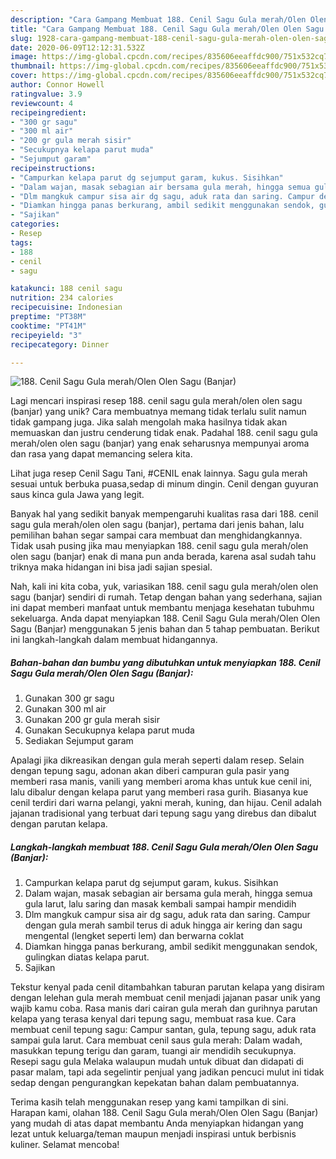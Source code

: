```yaml
---
description: "Cara Gampang Membuat 188. Cenil Sagu Gula merah/Olen Olen Sagu (Banjar) Anti Gagal"
title: "Cara Gampang Membuat 188. Cenil Sagu Gula merah/Olen Olen Sagu (Banjar) Anti Gagal"
slug: 1928-cara-gampang-membuat-188-cenil-sagu-gula-merah-olen-olen-sagu-banjar-anti-gagal
date: 2020-06-09T12:12:31.532Z
image: https://img-global.cpcdn.com/recipes/835606eeaffdc900/751x532cq70/188-cenil-sagu-gula-meraholen-olen-sagu-banjar-foto-resep-utama.jpg
thumbnail: https://img-global.cpcdn.com/recipes/835606eeaffdc900/751x532cq70/188-cenil-sagu-gula-meraholen-olen-sagu-banjar-foto-resep-utama.jpg
cover: https://img-global.cpcdn.com/recipes/835606eeaffdc900/751x532cq70/188-cenil-sagu-gula-meraholen-olen-sagu-banjar-foto-resep-utama.jpg
author: Connor Howell
ratingvalue: 3.9
reviewcount: 4
recipeingredient:
- "300 gr sagu"
- "300 ml air"
- "200 gr gula merah sisir"
- "Secukupnya kelapa parut muda"
- "Sejumput garam"
recipeinstructions:
- "Campurkan kelapa parut dg sejumput garam, kukus. Sisihkan"
- "Dalam wajan, masak sebagian air bersama gula merah, hingga semua gula larut, lalu saring dan masak kembali sampai hampir mendidih"
- "Dlm mangkuk campur sisa air dg sagu, aduk rata dan saring. Campur dengan gula merah sambil terus di aduk hingga air kering dan sagu mengental (lengket seperti lem) dan berwarna coklat"
- "Diamkan hingga panas berkurang, ambil sedikit menggunakan sendok, gulingkan diatas kelapa parut."
- "Sajikan"
categories:
- Resep
tags:
- 188
- cenil
- sagu

katakunci: 188 cenil sagu 
nutrition: 234 calories
recipecuisine: Indonesian
preptime: "PT38M"
cooktime: "PT41M"
recipeyield: "3"
recipecategory: Dinner

---
```



![188. Cenil Sagu Gula merah/Olen Olen Sagu (Banjar)](https://img-global.cpcdn.com/recipes/835606eeaffdc900/751x532cq70/188-cenil-sagu-gula-meraholen-olen-sagu-banjar-foto-resep-utama.jpg)

Lagi mencari inspirasi resep 188. cenil sagu gula merah/olen olen sagu (banjar) yang unik? Cara membuatnya memang tidak terlalu sulit namun tidak gampang juga. Jika salah mengolah maka hasilnya tidak akan memuaskan dan justru cenderung tidak enak. Padahal 188. cenil sagu gula merah/olen olen sagu (banjar) yang enak seharusnya mempunyai aroma dan rasa yang dapat memancing selera kita.

Lihat juga resep Cenil Sagu Tani, #CENIL enak lainnya. Sagu gula merah sesuai untuk berbuka puasa,sedap di minum dingin. Cenil dengan guyuran saus kinca gula Jawa yang legit.

Banyak hal yang sedikit banyak mempengaruhi kualitas rasa dari 188. cenil sagu gula merah/olen olen sagu (banjar), pertama dari jenis bahan, lalu pemilihan bahan segar sampai cara membuat dan menghidangkannya. Tidak usah pusing jika mau menyiapkan 188. cenil sagu gula merah/olen olen sagu (banjar) enak di mana pun anda berada, karena asal sudah tahu triknya maka hidangan ini bisa jadi sajian spesial.


Nah, kali ini kita coba, yuk, variasikan 188. cenil sagu gula merah/olen olen sagu (banjar) sendiri di rumah. Tetap dengan bahan yang sederhana, sajian ini dapat memberi manfaat untuk membantu menjaga kesehatan tubuhmu sekeluarga. Anda dapat menyiapkan 188. Cenil Sagu Gula merah/Olen Olen Sagu (Banjar) menggunakan 5 jenis bahan dan 5 tahap pembuatan. Berikut ini langkah-langkah dalam membuat hidangannya.

<!--inarticleads1-->

##### Bahan-bahan dan bumbu yang dibutuhkan untuk menyiapkan 188. Cenil Sagu Gula merah/Olen Olen Sagu (Banjar):

1. Gunakan 300 gr sagu
1. Gunakan 300 ml air
1. Gunakan 200 gr gula merah sisir
1. Gunakan Secukupnya kelapa parut muda
1. Sediakan Sejumput garam


Apalagi jika dikreasikan dengan gula merah seperti dalam resep. Selain dengan tepung sagu, adonan akan diberi campuran gula pasir yang memberi rasa manis, vanili yang memberi aroma khas untuk kue cenil ini, lalu dibalur dengan kelapa parut yang memberi rasa gurih. Biasanya kue cenil terdiri dari warna pelangi, yakni merah, kuning, dan hijau. Cenil adalah jajanan tradisional yang terbuat dari tepung sagu yang direbus dan dibalut dengan parutan kelapa. 

<!--inarticleads2-->

##### Langkah-langkah membuat 188. Cenil Sagu Gula merah/Olen Olen Sagu (Banjar):

1. Campurkan kelapa parut dg sejumput garam, kukus. Sisihkan
1. Dalam wajan, masak sebagian air bersama gula merah, hingga semua gula larut, lalu saring dan masak kembali sampai hampir mendidih
1. Dlm mangkuk campur sisa air dg sagu, aduk rata dan saring. Campur dengan gula merah sambil terus di aduk hingga air kering dan sagu mengental (lengket seperti lem) dan berwarna coklat
1. Diamkan hingga panas berkurang, ambil sedikit menggunakan sendok, gulingkan diatas kelapa parut.
1. Sajikan


Tekstur kenyal pada cenil ditambahkan taburan parutan kelapa yang disiram dengan lelehan gula merah membuat cenil menjadi jajanan pasar unik yang wajib kamu coba. Rasa manis dari cairan gula merah dan gurihnya parutan kelapa yang terasa kenyal dari tepung sagu, membuat rasa kue. Cara membuat cenil tepung sagu: Campur santan, gula, tepung sagu, aduk rata sampai gula larut. Cara membuat cenil saus gula merah: Dalam wadah, masukkan tepung terigu dan garam, tuangi air mendidih secukupnya. Resepi sagu gula Melaka walaupun mudah untuk dibuat dan didapati di pasar malam, tapi ada segelintir penjual yang jadikan pencuci mulut ini tidak sedap dengan pengurangkan kepekatan bahan dalam pembuatannya. 

Terima kasih telah menggunakan resep yang kami tampilkan di sini. Harapan kami, olahan 188. Cenil Sagu Gula merah/Olen Olen Sagu (Banjar) yang mudah di atas dapat membantu Anda menyiapkan hidangan yang lezat untuk keluarga/teman maupun menjadi inspirasi untuk berbisnis kuliner. Selamat mencoba!
